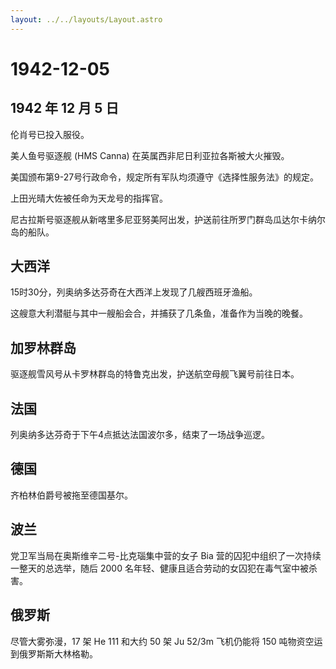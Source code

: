 ```yaml
---
layout: ../../layouts/Layout.astro
---
```


# 1942-12-05

## 1942 年 12 月 5 日

伦肖号已投入服役。

美人鱼号驱逐舰 (HMS Canna) 在英属西非尼日利亚拉各斯被大火摧毁。

美国颁布第9-27号行政命令，规定所有军队均须遵守《选择性服务法》的规定。

上田光晴大佐被任命为天龙号的指挥官。

尼古拉斯号驱逐舰从新喀里多尼亚努美阿出发，护送前往所罗门群岛瓜达尔卡纳尔岛的船队。

## 大西洋

15时30分，列奥纳多达芬奇在大西洋上发现了几艘西班牙渔船。

这艘意大利潜艇与其中一艘船会合，并捕获了几条鱼，准备作为当晚的晚餐。

## 加罗林群岛

驱逐舰雪风号从卡罗林群岛的特鲁克出发，护送航空母舰飞翼号前往日本。

## 法国

列奥纳多达芬奇于下午4点抵达法国波尔多，结束了一场战争巡逻。

## 德国

齐柏林伯爵号被拖至德国基尔。

## 波兰

党卫军当局在奥斯维辛二号-比克瑙集中营的女子 Bia
营的囚犯中组织了一次持续一整天的总选举，随后 2000
名年轻、健康且适合劳动的女囚犯在毒气室中被杀害。

## 俄罗斯

尽管大雾弥漫，17 架 He 111 和大约 50 架 Ju 52/3m 飞机仍能将 150
吨物资空运到俄罗斯斯大林格勒。